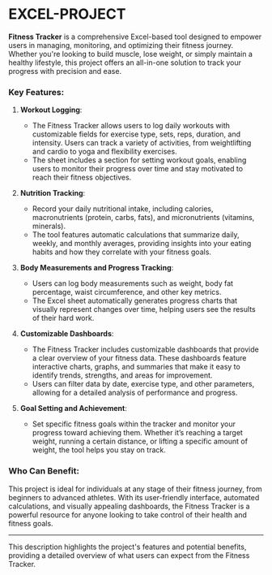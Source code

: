 # EXCEL-PROJECT


**Fitness Tracker** is a comprehensive Excel-based tool designed to empower users in managing, monitoring, and optimizing their fitness journey. Whether you're looking to build muscle, lose weight, or simply maintain a healthy lifestyle, this project offers an all-in-one solution to track your progress with precision and ease.

### Key Features:

1. **Workout Logging**: 
   - The Fitness Tracker allows users to log daily workouts with customizable fields for exercise type, sets, reps, duration, and intensity. Users can track a variety of activities, from weightlifting and cardio to yoga and flexibility exercises.
   - The sheet includes a section for setting workout goals, enabling users to monitor their progress over time and stay motivated to reach their fitness objectives.

2. **Nutrition Tracking**:
   - Record your daily nutritional intake, including calories, macronutrients (protein, carbs, fats), and micronutrients (vitamins, minerals). 
   - The tool features automatic calculations that summarize daily, weekly, and monthly averages, providing insights into your eating habits and how they correlate with your fitness goals.

3. **Body Measurements and Progress Tracking**:
   - Users can log body measurements such as weight, body fat percentage, waist circumference, and other key metrics. 
   - The Excel sheet automatically generates progress charts that visually represent changes over time, helping users see the results of their hard work.

4. **Customizable Dashboards**:
   - The Fitness Tracker includes customizable dashboards that provide a clear overview of your fitness data. These dashboards feature interactive charts, graphs, and summaries that make it easy to identify trends, strengths, and areas for improvement.
   - Users can filter data by date, exercise type, and other parameters, allowing for a detailed analysis of performance and progress.

5. **Goal Setting and Achievement**:
   - Set specific fitness goals within the tracker and monitor your progress toward achieving them. Whether it’s reaching a target weight, running a certain distance, or lifting a specific amount of weight, the tool helps you stay on track.

### Who Can Benefit:
This project is ideal for individuals at any stage of their fitness journey, from beginners to advanced athletes. With its user-friendly interface, automated calculations, and visually appealing dashboards, the Fitness Tracker is a powerful resource for anyone looking to take control of their health and fitness goals.

---

This description highlights the project's features and potential benefits, providing a detailed overview of what users can expect from the Fitness Tracker.
